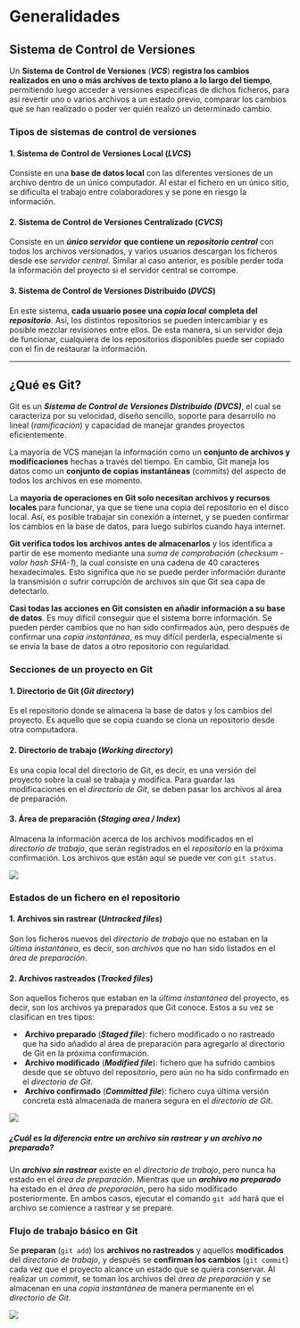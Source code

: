# Generalidades



## Sistema de Control de Versiones

Un **Sistema de Control de Versiones** (***VCS***) **registra los cambios realizados en uno o más archivos de texto plano a lo largo del tiempo**, permitiendo luego acceder a versiones específicas de dichos ficheros, para así revertir uno o varios archivos a un estado previo, comparar los cambios que se han realizado o poder ver quién realizó un determinado cambio.

### Tipos de sistemas de control de versiones

#### 1. Sistema de Control de Versiones Local (*LVCS*)

Consiste en una **base de datos local** con las diferentes versiones de un archivo dentro de un único computador. Al estar el fichero en un único sitio, se dificulta el trabajo entre colaboradores y se pone en riesgo la información.

#### 2. Sistema de Control de Versiones Centralizado (*CVCS*)

Consiste en un ***único servidor*** **que contiene un** ***repositorio central*** con todos los archivos versionados, y varios usuarios descargan los ficheros desde ese *servidor central*. Similar al caso anterior, es posible perder toda la información del proyecto si el servidor central se corrompe.

#### 3. Sistema de Control de Versiones Distribuido (*DVCS*)

En este sistema, **cada usuario posee una** ***copia local*** **completa del** ***repositorio***. Así, los distintos repositorios se pueden intercambiar y es posible mezclar revisiones entre ellos. De esta manera, si un servidor deja de funcionar, cualquiera de los repositorios disponibles puede ser copiado con el fin de restaurar la información.





---



## ¿Qué es Git?

Git es un ***Sistema de Control de Versiones Distribuido (DVCS)***, el cual se caracteriza por su velocidad, diseño sencillo, soporte para desarrollo no lineal (*ramificación*) y capacidad de manejar grandes proyectos eficientemente.

La mayoría de VCS manejan la información como un **conjunto de archivos y modificaciones** hechas a través del tiempo. En cambio, Git maneja los datos como un **conjunto de copias instantáneas** (*commits*) del aspecto de todos los archivos en ese momento.

La **mayoría de operaciones en Git solo necesitan archivos y recursos locales** para funcionar, ya que se tiene una copia del repositorio en el disco local. Así, es posible trabajar sin conexión a internet, y se pueden confirmar los cambios en la base de datos, para luego subirlos cuando haya internet.

**Git verifica todos los archivos antes de almacenarlos** y los identifica a partir de ese momento mediante una *suma de comprobación* (*checksum* *- valor* *hash SHA-1*), la cual consiste en una cadena de 40 caracteres hexadecimales. Esto significa que no se puede perder información durante la transmisión o sufrir corrupción de archivos sin que Git sea capa de detectarlo.

**Casi todas las acciones en Git consisten en añadir información a su base de datos**. Es muy difícil conseguir que el sistema borre información. Se pueden perder cambios que no han sido confirmados aún, pero después de confirmar una *copia instantánea*, es muy difícil perderla, especialmente si se envía la base de datos a otro repositorio con regularidad.



### Secciones de un proyecto en Git

#### 1. Directorio de Git (*Git directory*)

Es el repositorio donde se almacena la base de datos y los cambios del proyecto. Es aquello que se copia cuando se clona un repositorio desde otra computadora.

#### 2. Directorio de trabajo (*Working directory*)

Es una copia local del directorio de Git, es decir, es una versión del proyecto sobre la cual se trabaja y modifica. Para guardar las modificaciones en el *directorio de Git*, se deben pasar los archivos al área de preparación.

#### 3. Área de preparación (*Staging area / Index*)

Almacena la información acerca de los archivos modificados en el *directorio de trabajo*, que serán registrados en el *repositorio* en la próxima confirmación. Los archivos que están aquí se puede ver con `git status`.



![](/home/anfeterol/Documents/informatica/git/img/secciones_proyecto_git.png)



### Estados de un fichero en el repositorio

#### 1. Archivos sin rastrear (*Untracked files*)

Son los ficheros nuevos del *directorio de trabajo* que no estaban en la *última instantánea*, es decir, son *archivos* que no han sido listados en el *área de preparación*.

#### 2. Archivos rastreados (*Tracked files*)

Son aquellos ficheros que estaban en la *última instantánea* del proyecto, es decir, son los archivos ya preparados que Git conoce. Estos a su vez se clasifican en tres tipos:

-   ​	**Archivo preparado** (***Staged file***): fichero modificado o no rastreado que ha sido añadido al área de preparación para agregarlo al directorio de Git en la próxima confirmación.
-   ​	**Archivo modificado** (***Modified file***): fichero que ha sufrido cambios desde que se obtuvo del repositorio, pero aún no ha sido confirmado en el *directorio de Git*.	
-   ​	**Archivo confirmado** (***Committed file***): fichero cuya última versión concreta está almacenada de manera segura en el *directorio de Git*.



![](/home/anfeterol/Documents/informatica/git/img/estados_archivo_git.png)



##### ¿Cuál es la diferencia entre un archivo sin rastrear y un archivo no preparado?

Un ***archivo sin rastrear*** existe en el *directorio de trabajo*, pero nunca ha estado en el *área de preparación*. Mientras que un ***archivo no preparado*** ha estado en el *área de preparación*, pero ha sido modificado posteriormente. En ambos casos, ejecutar el comando `git add` hará que el archivo se comience a rastrear y se prepare.



### Flujo de trabajo básico en Git

Se **preparan** (`git add`) los **archivos no rastreados** y aquellos **modificados** del *directorio de trabajo*, y después se **confirman los cambios** (`git commit`) cada vez que el proyecto alcance un estado que se quiera conservar. Al realizar un *commit*, se toman los archivos del *área de preparación* y se almacenan en una *copia instantánea* de manera permanente en el *directorio de Git*.



![](/home/anfeterol/Documents/informatica/git/img/flujo_trabajo_git.jpeg)
